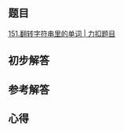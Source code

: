 ## 题目
[151.翻转字符串里的单词 | 力扣题目](https://leetcode.cn/problems/reverse-words-in-a-string/)

## 初步解答

## 参考解答

## 心得